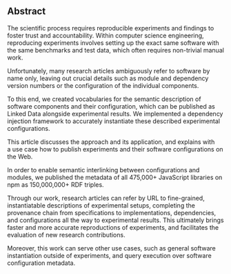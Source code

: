 ## Abstract
<!-- Context      -->
The scientific process requires reproducible experiments and findings
to foster trust and accountability.
Within computer science engineering,
reproducing experiments involves setting up
the exact same software with the same benchmarks and test data,
which often requires non-trivial manual work.
<!-- Need         -->
Unfortunately,
many research articles ambiguously refer to software by name only,
leaving out crucial details such as module and dependency version numbers
or the configuration of the individual components.
<!-- Task         -->
To this end, we created vocabularies
for the semantic description of software components and their configuration,
which can be published as Linked Data alongside experimental results.
We implemented a dependency injection framework
to accurately instantiate these described experimental configurations.
<!-- Object       -->
This article discusses the approach and its application,
and explains with a use case
how to publish experiments and their software configurations on the Web.
<!-- Findings     -->
In order to enable semantic interlinking between configurations and modules,
we published the metadata of all 475,000+ JavaScript libraries on npm
as 150,000,000+ RDF triples.
<!-- Conclusion   -->
Through our work,
research articles can refer by URL
to fine-grained, instantiatable descriptions of experimental setups,
completing the provenance chain from
specifications to implementations, dependencies, and configurations
all the way to experimental results.
This ultimately brings faster and more accurate reproductions of experiments,
and facilitates the evaluation of new research contributions.
<!-- Perspectives -->
Moreover, this work can serve other use cases,
such as general software instantiation outside of experiments,
and query execution over software configuration metadata.
